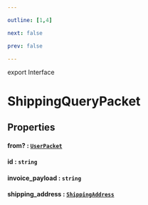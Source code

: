 ```yaml
---

outline: [1,4]

next: false

prev: false

---
```


export Interface
# ShippingQueryPacket

## Properties

#### from? : [`UserPacket`](./UserPacket.md)

#### id : `string`

#### invoice_payload : `string`

#### shipping_address : [`ShippingAddress`](./ShippingAddress.md)
